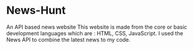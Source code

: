 # News-Hunt
An API based news website
This website is made from the core or basic development languages which are : HTML, CSS, JavaScript.
I used the News API to combine the latest news to my code.
